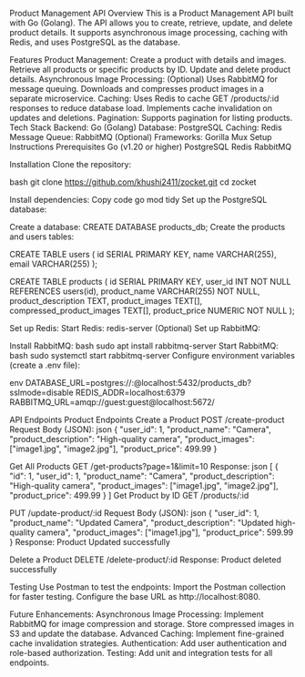 Product Management API
Overview
This is a Product Management API built with Go (Golang). The API allows you to create, retrieve, update, and delete product details. It supports asynchronous image processing, caching with Redis, and uses PostgreSQL as the database.

Features
Product Management:
Create a product with details and images.
Retrieve all products or specific products by ID.
Update and delete product details.
Asynchronous Image Processing:
(Optional) Uses RabbitMQ for message queuing.
Downloads and compresses product images in a separate microservice.
Caching:
Uses Redis to cache GET /products/:id responses to reduce database load.
Implements cache invalidation on updates and deletions.
Pagination:
Supports pagination for listing products.
Tech Stack
Backend: Go (Golang)
Database: PostgreSQL
Caching: Redis
Message Queue: RabbitMQ (Optional)
Frameworks: Gorilla Mux
Setup Instructions
Prerequisites
Go (v1.20 or higher)
PostgreSQL
Redis
RabbitMQ 

Installation
Clone the repository:

bash
git clone https://github.com/khushi2411/zocket.git
cd zocket

Install dependencies:
Copy code
go mod tidy
Set up the PostgreSQL database:

Create a database:
CREATE DATABASE products_db;
Create the products and users tables:

CREATE TABLE users (
    id SERIAL PRIMARY KEY,
    name VARCHAR(255),
    email VARCHAR(255)
);

CREATE TABLE products (
    id SERIAL PRIMARY KEY,
    user_id INT NOT NULL REFERENCES users(id),
    product_name VARCHAR(255) NOT NULL,
    product_description TEXT,
    product_images TEXT[],
    compressed_product_images TEXT[],
    product_price NUMERIC NOT NULL
);

Set up Redis:
Start Redis:
redis-server
(Optional) Set up RabbitMQ:

Install RabbitMQ:
bash
sudo apt install rabbitmq-server
Start RabbitMQ:
bash
sudo systemctl start rabbitmq-server
Configure environment variables (create a .env file):

env
DATABASE_URL=postgres://<username>:<password>@localhost:5432/products_db?sslmode=disable
REDIS_ADDR=localhost:6379
RABBITMQ_URL=amqp://guest:guest@localhost:5672/

API Endpoints
Product Endpoints
Create a Product
POST /create-product
Request Body (JSON):
json
{
    "user_id": 1,
    "product_name": "Camera",
    "product_description": "High-quality camera",
    "product_images": ["image1.jpg", "image2.jpg"],
    "product_price": 499.99
}


Get All Products
GET /get-products?page=1&limit=10
Response:
json
[
    {
        "id": 1,
        "user_id": 1,
        "product_name": "Camera",
        "product_description": "High-quality camera",
        "product_images": ["image1.jpg", "image2.jpg"],
        "product_price": 499.99
    }
]
Get Product by ID
GET /products/:id


PUT /update-product/:id
Request Body (JSON):
json
{
    "user_id": 1,
    "product_name": "Updated Camera",
    "product_description": "Updated high-quality camera",
    "product_images": ["image1.jpg"],
    "product_price": 599.99
}
Response:
Product Updated successfully

Delete a Product
DELETE /delete-product/:id
Response:
Product deleted successfully

Testing
Use Postman to test the endpoints:
Import the Postman collection for faster testing.
Configure the base URL as http://localhost:8080.

Future Enhancements:
Asynchronous Image Processing:
Implement RabbitMQ for image compression and storage.
Store compressed images in S3 and update the database.
Advanced Caching:
Implement fine-grained cache invalidation strategies.
Authentication:
Add user authentication and role-based authorization.
Testing:
Add unit and integration tests for all endpoints.
